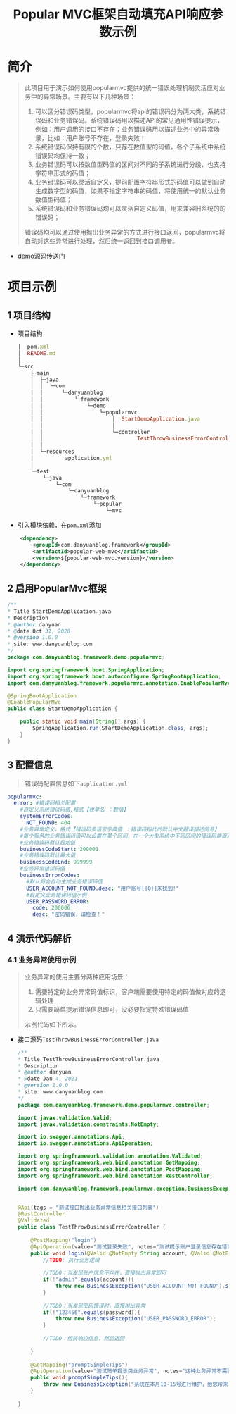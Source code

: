 <center><h1>Popular MVC框架自动填充API响应参数示例</h1></center>

# 简介
> 此项目用于演示如何使用popularmvc提供的统一错误处理机制灵活应对业务中的异常场景。主要有以下几种场景：
>
> 1. 可以区分错误码类型，popularmvc将api的错误码分为两大类，系统错误码和业务错误码。系统错误码用以描述API的常见通用性错误提示，例如：用户调用的接口不存在；业务错误码用以描述业务中的异常场景，比如：用户账号不存在，登录失败！
> 2. 系统错误码保持有限的个数，只存在数值型的码值，各个子系统中系统错误码均保持一致；
> 3. 业务错误码可以按数值型码值的区间对不同的子系统进行分段，也支持字符串形式的码值；
> 4. 业务错误码可以灵活自定义，提前配置字符串形式的码值可以做到自动生成数字型的码值，如果不指定字符串的码值，将使用统一的默认业务数值型码值；
> 5. 系统错误码和业务错误码均可以灵活自定义码值，用来兼容旧系统的的错误码；
>
> 错误码均可以通过使用抛出业务异常的方式进行接口返回，popularmvc将自动对这些异常进行处理，然后统一返回到接口调用者。

* [demo源码传送门](../../popular-web-mvc-simple-demos/error-code-demo)

# 项目示例

## 1 项目结构

* 项目结构

    ```ruby
    │  pom.xml
    │  README.md
    │      
    └─src
        ├─main
        │  ├─java
        │  │  └─com
        │  │      └─danyuanblog
        │  │          └─framework
        │  │              └─demo
        │  │                  └─popularmvc
        │  │                      │  StartDemoApplication.java
        │  │                      │  
        │  │                      └─controller
        │  │                              TestThrowBusinessErrorController.java
        │  │                              
        │  └─resources
        │          application.yml
        │          
        └─test
            └─java
                └─com
                    └─danyuanblog
                        └─framework
                            └─popular
                                └─mvc
    ```

* 引入模块依赖，在`pom.xml`添加

```xml
	<dependency>
		<groupId>com.danyuanblog.framework</groupId>
		<artifactId>popular-web-mvc</artifactId>
		<version>${popular-web-mvc.version}</version>
	</dependency>
```

## 2 启用PopularMvc框架

```java
/**  
* Title StartDemoApplication.java  
* Description  
* @author danyuan
* @date Oct 31, 2020
* @version 1.0.0
* site: www.danyuanblog.com
*/ 
package com.danyuanblog.framework.demo.popularmvc;

import org.springframework.boot.SpringApplication;
import org.springframework.boot.autoconfigure.SpringBootApplication;
import com.danyuanblog.framework.popularmvc.annotation.EnablePopularMvc;

@SpringBootApplication
@EnablePopularMvc
public class StartDemoApplication {

	public static void main(String[] args) {
		SpringApplication.run(StartDemoApplication.class, args);
	}
}

```

## 3 配置信息

> 错误码配置信息如下`application.yml`

```yaml
popularmvc:
  error: #错误码相关配置
    #自定义系统错误码值,格式【枚举名 ：数值】
    systemErrorCodes: 
      NOT_FOUND: 404
    #业务异常定义，格式【错误码多语言字典值 ：错误码指代的默认中文翻译描述信息】
    #每个服务的业务错误码值可以设置在某个区间，在一个大型系统中不同区间的错误码能直观的反应出是哪个服务抛出的问题
    #业务错误码默认起始值
    businessCodeStart: 200001
    #业务错误码默认最大值
    businessCodeEnd: 999999
    #业务异常错误码值
    businessErrorCodes: 
      #默认将会自动生成业务错误码值
      USER_ACCOUNT_NOT_FOUND.desc: "用户账号[{0}]未找到!"
      #自定义业务错误码值示例
      USER_PASSWORD_ERROR:
        code: 200006
        desc: "密码错误，请检查！"
```

## 4 演示代码解析

### 4.1 业务异常使用示例

> 业务异常的使用主要分两种应用场景：
>
> 1. 需要特定的业务异常码值标识，客户端需要使用特定的码值做对应的逻辑处理
> 2. 只需要简单提示错误信息即可，没必要指定特殊错误码值
>
> 示例代码如下所示。


* 接口源码`TestThrowBusinessErrorController.java`

    ```java
    /**  
    * Title TestThrowBusinessErrorController.java  
    * Description  
    * @author danyuan
    * @date Jan 4, 2021
    * @version 1.0.0
    * site: www.danyuanblog.com
    */ 
    package com.danyuanblog.framework.demo.popularmvc.controller;
    
    import javax.validation.Valid;
    import javax.validation.constraints.NotEmpty;
    
    import io.swagger.annotations.Api;
    import io.swagger.annotations.ApiOperation;
    
    import org.springframework.validation.annotation.Validated;
    import org.springframework.web.bind.annotation.GetMapping;
    import org.springframework.web.bind.annotation.PostMapping;
    import org.springframework.web.bind.annotation.RestController;
    
    import com.danyuanblog.framework.popularmvc.exception.BusinessException;
    
    
    @Api(tags = "测试接口抛出业务异常信息相关接口列表")
    @RestController
    @Validated
    public class TestThrowBusinessErrorController {
    	
    	@PostMapping("login")
    	@ApiOperation(value="测试登录失败", notes="测试提示账户登录信息存在错误,这种方式适用于比较规范的错误码管理，便于调用者对不同的业务错误码做出对应的处理。")
    	public void login(@Valid @NotEmpty String account, @Valid @NotEmpty String password){
    		//TODO: 执行业务逻辑
    		
    		//TODO：当发现账户信息不存在，直接抛出异常即可
    		if(!"admin".equals(account)){
    			throw new BusinessException("USER_ACCOUNT_NOT_FOUND").setParam(account);
    		}
    		
    		//TODO：当发现密码错误时，直接抛出异常
    		if(!"123456".equals(password)){
    			throw new BusinessException("USER_PASSWORD_ERROR");
    		}
    		
    		//TODO：组装响应信息，然后返回
    		
    	}
    	
    	@GetMapping("promptSimpleTips")
    	@ApiOperation(value="测试简单提示类业务异常", notes="这种业务异常不需要特定的业务异常码值，可以直接硬编码在代码里，推荐使用枚举统一规范一下。")
    	public void promptSimpleTips(){
    		throw new BusinessException("系统在本月10-15号进行维护，给您带来的不便，敬请理解，谢谢！");
    	}
    	
    }
    ```

